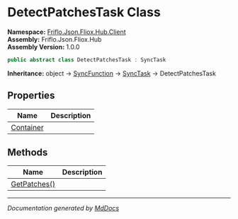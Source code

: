 ﻿<!--  
  <auto-generated>   
    The contents of this file were generated by a tool.  
    Changes to this file may be list if the file is regenerated  
  </auto-generated>   
-->

# DetectPatchesTask Class

**Namespace:** [Friflo.Json.Fliox.Hub.Client](../index.md)  
**Assembly:** Friflo.Json.Fliox.Hub  
**Assembly Version:** 1.0.0

```csharp
public abstract class DetectPatchesTask : SyncTask
```

**Inheritance:** object → [SyncFunction](../SyncFunction/index.md) → [SyncTask](../SyncTask/index.md) → DetectPatchesTask

## Properties

| Name                                 | Description |
| ------------------------------------ | ----------- |
| [Container](properties/Container.md) |             |

## Methods

| Name                                  | Description |
| ------------------------------------- | ----------- |
| [GetPatches()](methods/GetPatches.md) |             |

___

*Documentation generated by [MdDocs](https://github.com/ap0llo/mddocs)*
